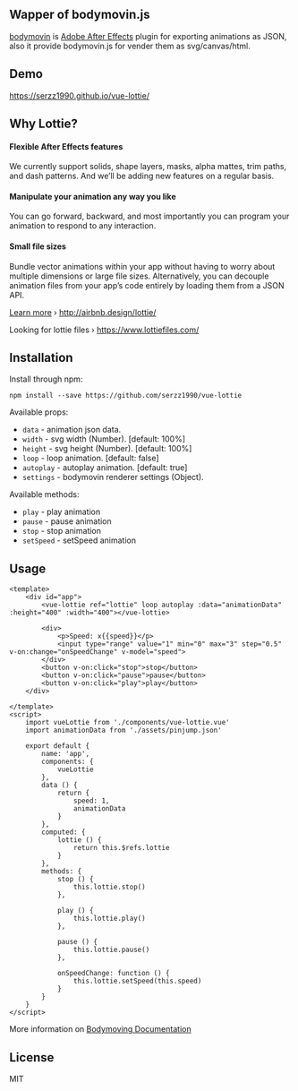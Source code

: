 ## Wapper of bodymovin.js

[bodymovin](https://github.com/bodymovin/bodymovin) is [Adobe After Effects](http://www.adobe.com/products/aftereffects.html) plugin for exporting animations as JSON, also it provide bodymovin.js for vender them as svg/canvas/html.

## Demo
https://serzz1990.github.io/vue-lottie/

## Why Lottie?

#### Flexible After Effects features
We currently support solids, shape layers, masks, alpha mattes, trim paths, and dash patterns. And we’ll be adding new features on a regular basis.

#### Manipulate your animation any way you like
You can go forward, backward, and most importantly you can program your animation to respond to any interaction.

#### Small file sizes
Bundle vector animations within your app without having to worry about multiple dimensions or large file sizes. Alternatively, you can decouple animation files from your app’s code entirely by loading them from a JSON API.

[Learn more](http://airbnb.design/introducing-lottie/) › http://airbnb.design/lottie/

Looking for lottie files › https://www.lottiefiles.com/


## Installation

Install through npm:
```
npm install --save https://github.com/serzz1990/vue-lottie
```


Available props:

- `data` - animation json data.
- `width` - svg width (Number). [default: 100%]
- `height` - svg height (Number). [default: 100%]
- `loop` - loop animation. [default: false]
- `autoplay` - autoplay animation. [default: true]
- `settings` - bodymovin renderer settings (Object).

Available methods:
- `play` - play animation
- `pause` - pause animation
- `stop` - stop animation
- `setSpeed` - setSpeed animation

## Usage

```vue
<template>
    <div id="app">
        <vue-lottie ref="lottie" loop autoplay :data="animationData" :height="400" :width="400"></vue-lottie>

        <div>
            <p>Speed: x{{speed}}</p>
            <input type="range" value="1" min="0" max="3" step="0.5" v-on:change="onSpeedChange" v-model="speed">
        </div>
        <button v-on:click="stop">stop</button>
        <button v-on:click="pause">pause</button>
        <button v-on:click="play">play</button>
    </div>

</template>
<script>
    import vueLottie from './components/vue-lottie.vue'
    import animationData from './assets/pinjump.json'

    export default {
        name: 'app',
        components: {
            vueLottie
        },
        data () {
            return {
                speed: 1,
                animationData
            }
        },
        computed: {
            lottie () {
                return this.$refs.lottie
            }
        },
        methods: {
            stop () {
                this.lottie.stop()
            },

            play () {
                this.lottie.play()
            },

            pause () {
                this.lottie.pause()
            },

            onSpeedChange: function () {
                this.lottie.setSpeed(this.speed)
            }
        }
    }
</script>
```

More information on [Bodymoving Documentation](https://github.com/bodymovin/bodymovin)

## License
MIT
